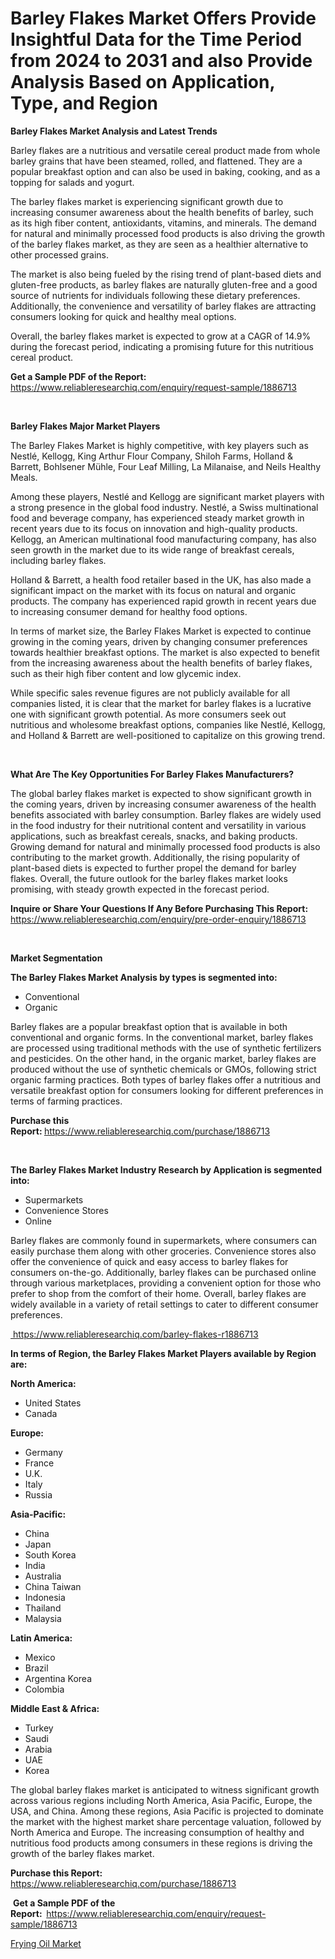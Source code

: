 <p><h1>Barley Flakes Market Offers Provide Insightful Data for the Time Period from 2024 to 2031 and also Provide Analysis Based on Application, Type, and Region</h1></p><p><strong>Barley Flakes Market Analysis and Latest Trends</strong></p>
<p><p>Barley flakes are a nutritious and versatile cereal product made from whole barley grains that have been steamed, rolled, and flattened. They are a popular breakfast option and can also be used in baking, cooking, and as a topping for salads and yogurt.</p><p>The barley flakes market is experiencing significant growth due to increasing consumer awareness about the health benefits of barley, such as its high fiber content, antioxidants, vitamins, and minerals. The demand for natural and minimally processed food products is also driving the growth of the barley flakes market, as they are seen as a healthier alternative to other processed grains.</p><p>The market is also being fueled by the rising trend of plant-based diets and gluten-free products, as barley flakes are naturally gluten-free and a good source of nutrients for individuals following these dietary preferences. Additionally, the convenience and versatility of barley flakes are attracting consumers looking for quick and healthy meal options.</p><p>Overall, the barley flakes market is expected to grow at a CAGR of 14.9% during the forecast period, indicating a promising future for this nutritious cereal product.</p></p>
<p><strong>Get a Sample PDF of the Report:&nbsp;</strong> <a href="https://www.reliableresearchiq.com/enquiry/request-sample/1886713">https://www.reliableresearchiq.com/enquiry/request-sample/1886713</a></p>
<p>&nbsp;</p>
<p><strong>Barley Flakes Major Market Players</strong></p>
<p><p>The Barley Flakes Market is highly competitive, with key players such as Nestlé, Kellogg, King Arthur Flour Company, Shiloh Farms, Holland & Barrett, Bohlsener Mühle, Four Leaf Milling, La Milanaise, and Neils Healthy Meals. </p><p>Among these players, Nestlé and Kellogg are significant market players with a strong presence in the global food industry. Nestlé, a Swiss multinational food and beverage company, has experienced steady market growth in recent years due to its focus on innovation and high-quality products. Kellogg, an American multinational food manufacturing company, has also seen growth in the market due to its wide range of breakfast cereals, including barley flakes. </p><p>Holland & Barrett, a health food retailer based in the UK, has also made a significant impact on the market with its focus on natural and organic products. The company has experienced rapid growth in recent years due to increasing consumer demand for healthy food options. </p><p>In terms of market size, the Barley Flakes Market is expected to continue growing in the coming years, driven by changing consumer preferences towards healthier breakfast options. The market is also expected to benefit from the increasing awareness about the health benefits of barley flakes, such as their high fiber content and low glycemic index.</p><p>While specific sales revenue figures are not publicly available for all companies listed, it is clear that the market for barley flakes is a lucrative one with significant growth potential. As more consumers seek out nutritious and wholesome breakfast options, companies like Nestlé, Kellogg, and Holland & Barrett are well-positioned to capitalize on this growing trend.</p></p>
<p>&nbsp;</p>
<p><strong>What Are The Key Opportunities For Barley Flakes Manufacturers?</strong></p>
<p><p>The global barley flakes market is expected to show significant growth in the coming years, driven by increasing consumer awareness of the health benefits associated with barley consumption. Barley flakes are widely used in the food industry for their nutritional content and versatility in various applications, such as breakfast cereals, snacks, and baking products. Growing demand for natural and minimally processed food products is also contributing to the market growth. Additionally, the rising popularity of plant-based diets is expected to further propel the demand for barley flakes. Overall, the future outlook for the barley flakes market looks promising, with steady growth expected in the forecast period.</p></p>
<p><strong>Inquire or Share Your Questions If Any Before Purchasing This Report:</strong> <a href="https://www.reliableresearchiq.com/enquiry/pre-order-enquiry/1886713">https://www.reliableresearchiq.com/enquiry/pre-order-enquiry/1886713</a></p>
<p>&nbsp;</p>
<p><strong>Market Segmentation</strong></p>
<p><strong>The Barley Flakes Market Analysis by types is segmented into:</strong></p>
<p><ul><li>Conventional</li><li>Organic</li></ul></p>
<p><p>Barley flakes are a popular breakfast option that is available in both conventional and organic forms. In the conventional market, barley flakes are processed using traditional methods with the use of synthetic fertilizers and pesticides. On the other hand, in the organic market, barley flakes are produced without the use of synthetic chemicals or GMOs, following strict organic farming practices. Both types of barley flakes offer a nutritious and versatile breakfast option for consumers looking for different preferences in terms of farming practices.</p></p>
<p><strong>Purchase this Report:&nbsp;</strong><a href="https://www.reliableresearchiq.com/purchase/1886713">https://www.reliableresearchiq.com/purchase/1886713</a></p>
<p>&nbsp;</p>
<p><strong>The Barley Flakes Market Industry Research by Application is segmented into:</strong></p>
<p><ul><li>Supermarkets</li><li>Convenience Stores</li><li>Online</li></ul></p>
<p><p>Barley flakes are commonly found in supermarkets, where consumers can easily purchase them along with other groceries. Convenience stores also offer the convenience of quick and easy access to barley flakes for consumers on-the-go. Additionally, barley flakes can be purchased online through various marketplaces, providing a convenient option for those who prefer to shop from the comfort of their home. Overall, barley flakes are widely available in a variety of retail settings to cater to different consumer preferences.</p></p>
<p><a href="https://www.reliableresearchiq.com/barley-flakes-r1886713">&nbsp;https://www.reliableresearchiq.com/barley-flakes-r1886713</a></p>
<p><strong>In terms of Region, the Barley Flakes Market Players available by Region are:</strong></p>
<p>
    <p> <strong> North America: </strong>
        <ul>
            <li>United States</li>
            <li>Canada</li>
        </ul>
        </p> 
    <p> <strong> Europe: </strong>
        <ul>
            <li>Germany</li>
            <li>France</li>
            <li>U.K.</li>
            <li>Italy</li>
            <li>Russia</li>
        </ul>
        </p> 
    <p> <strong> Asia-Pacific: </strong>
        <ul>
            <li>China</li>
            <li>Japan</li>
            <li>South Korea</li>
            <li>India</li>
            <li>Australia</li>
            <li>China Taiwan</li>
            <li>Indonesia</li>
            <li>Thailand</li>
            <li>Malaysia</li>
        </ul>
        </p> 
    <p> <strong> Latin America: </strong>
        <ul>
            <li>Mexico</li>
            <li>Brazil</li>
            <li>Argentina Korea</li>
            <li>Colombia</li>
        </ul>
        </p> 
    <p> <strong> Middle East & Africa: </strong>
        <ul>
            <li>Turkey</li>
            <li>Saudi</li>
            <li>Arabia</li>
            <li>UAE</li>
            <li>Korea</li>
        </ul>
    </p>
    </p>
<p><p>The global barley flakes market is anticipated to witness significant growth across various regions including North America, Asia Pacific, Europe, the USA, and China. Among these regions, Asia Pacific is projected to dominate the market with the highest market share percentage valuation, followed by North America and Europe. The increasing consumption of healthy and nutritious food products among consumers in these regions is driving the growth of the barley flakes market.</p></p>
<p><strong>Purchase this Report: </strong><a href="https://www.reliableresearchiq.com/purchase/1886713">https://www.reliableresearchiq.com/purchase/1886713</a></p>
<p>&nbsp;<strong>Get a Sample PDF of the Report:&nbsp;&nbsp;</strong><a href="https://www.reliableresearchiq.com/enquiry/request-sample/1886713">https://www.reliableresearchiq.com/enquiry/request-sample/1886713</a></p>
<p><strong></strong></p>
<p><p><a href="https://github.com/btwcqfvq34/Market-Research-Report-List-1/blob/main/frying-oil-market.md">Frying Oil Market</a></p></p>